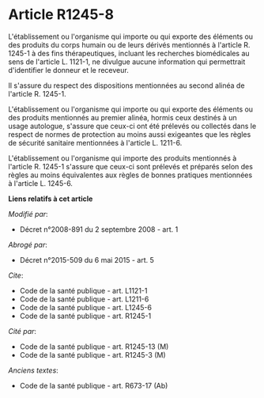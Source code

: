 # Article R1245-8

L'établissement ou l'organisme qui importe ou qui exporte des éléments ou des produits du corps humain ou de leurs dérivés
mentionnés à l'article R. 1245-1 à des fins thérapeutiques, incluant les recherches biomédicales au sens de l'article L.
1121-1, ne divulgue aucune information qui permettrait d'identifier le donneur et le receveur. 

Il s'assure du respect des dispositions mentionnées au second alinéa de l'article R. 1245-1.

L'établissement ou l'organisme qui importe ou qui exporte des éléments ou des produits mentionnés au premier alinéa, hormis
ceux destinés à un usage autologue, s'assure que ceux-ci ont été prélevés ou collectés dans le respect de normes de
protection au moins aussi exigeantes que les règles de sécurité sanitaire mentionnées à l'article L. 1211-6.

L'établissement ou l'organisme qui importe des produits mentionnés à l'article R. 1245-1 s'assure que ceux-ci sont prélevés
et préparés selon des règles au moins équivalentes aux règles de bonnes pratiques mentionnées à l'article L. 1245-6.

**Liens relatifs à cet article**

_Modifié par_:

  - Décret n°2008-891 du 2 septembre 2008 - art. 1

_Abrogé par_:

  - Décret n°2015-509 du 6 mai 2015 - art. 5

_Cite_:

  - Code de la santé publique - art. L1121-1
  - Code de la santé publique - art. L1211-6
  - Code de la santé publique - art. L1245-6
  - Code de la santé publique - art. R1245-1

_Cité par_:

  - Code de la santé publique - art. R1245-13 (M)
  - Code de la santé publique - art. R1245-3 (M)

_Anciens textes_:

  - Code de la santé publique - art. R673-17 (Ab)
